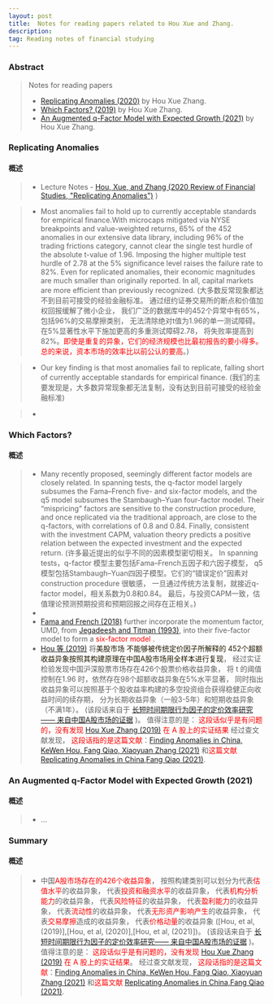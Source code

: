 ```yaml
---
layout: post 
title:  Notes for reading papers related to Hou Xue and Zhang. 
description:    
tag: Reading notes of financial studying
---
```


### Abstract
> Notes for reading papers 
> * [Replicating Anomalies (2020)](https://doi.org/10.1093/rfs/hhy131) by Hou Xue Zhang.  
> * [Which Factors? (2019)](https://academic.oup.com/rof/article/23/1/1/5133564) by Hou Xue Zhang.
> * [An Augmented q-Factor Model with Expected Growth (2021)](https://doi.org/10.1093/rof/rfaa004) by Hou Xue Zhang. 

### Replicating Anomalies

#### 概述

> * Lecture Notes - [Hou, Xue, and Zhang (2020 Review of Financial Studies, 
"Replicating Anomalies")](http://global-q.org/uploads/1/2/2/6/122679606/slides_replication_2021may.pdf) )

> * Most anomalies fail to hold up to currently acceptable standards for 
empirical finance.With microcaps mitigated via NYSE breakpoints and 
value-weighted returns, 65% of the 452 anomalies in our extensive data library, 
including 96% of the trading frictions category, cannot clear the single test 
hurdle of the absolute t-value of 1.96. Imposing the higher multiple test hurdle of 
2.78 at the 5% significance level raises the failure rate to 82%.
Even for replicated anomalies, their economic magnitudes are 
much smaller than originally reported. 
In all, capital markets are more efficient than previously recognized. 
(大多数反常现象都达不到目前可接受的经验金融标准。
通过纽约证券交易所的断点和价值加权回报缓解了微小企业，
我们广泛的数据库中的452个异常中有65%，包括96%的交易摩擦类别，
无法清除绝对t值为1.96的单一测试障碍。在5%显著性水平下施加更高的多重测试障碍2.78，
将失败率提高到82%。<font color=red>即使是重复的异象，它们的经济规模也比最初报告的要小得多。
总的来说，资本市场的效率比以前公认的要高</font>。)

> * Our key finding is that most anomalies fail to replicate, 
falling short of currently acceptable standards for empirical finance.
(我们的主要发现是，大多数异常现象都无法复制，没有达到目前可接受的经验金融标准)

> * 

### Which Factors?

#### 概述

> * Many recently proposed, seemingly different factor models are closely related. 
 In spanning tests, the q-factor model largely subsumes the Fama–French five- and six-factor models, 
 and the q5 model subsumes the Stambaugh–Yuan four-factor model. 
 Their “mispricing” factors are sensitive to the construction procedure, 
 and once replicated via the traditional approach, are close to the q-factors, 
 with correlations of 0.8 and 0.84. Finally, consistent with the investment CAPM, 
 valuation theory predicts a positive relation between the expected investment 
 and the expected return. 
 (许多最近提出的似乎不同的因素模型密切相关。
 In spanning tests，q-factor 模型主要包括Fama–French五因子和六因子模型，
 q5模型包括Stambaugh–Yuan四因子模型。它们的“错误定价”因素对 construction procedure 很敏感，
 一旦通过传统方法复制，就接近q-factor model，相关系数为0.8和0.84。
 最后，与投资CAPM一致，估值理论预测预期投资和预期回报之间存在正相关。)
> * 
> * [Fama and French (2018)](https://doi.org/10.1016/j.jfineco.2018.02.012) further incorporate the 
 momentum factor, UMD, from 
 [Jegadeesh and Titman (1993)]( https://doi.org/10.1111/j.1540-6261.1993.tb04702.x), into their 
 five-factor model to form a <font color=red>six-factor model</font> . 
> * [Hou 等 (2019)](https://academic.oup.com/rof/article/23/1/1/5133564) 将<font color=2019>美股市场
 不能够被传统定价因子所解释的
 452个超额收益异象按照其构建原理在中国A股市场用全样本进行复现</font>，
 经过实证检验发现中国沪深股票市场存在426个股票价格收益异象，
 将 t 的阈值控制在1.96 时，依然存在98个超额收益异象在5%水平显著，
 同时指出收益异象可以按照基于个股收益率构建的多空投资组合获得稳健正向收益时间的续存期，
 分为长期收益异象（一般3-5年）和短期收益异象（不满1年）。
 (该段话来自于 [长短时间期限行为因子的定价效率研究——
 来自中国A股市场的证据](https://doi.org/10.27006/d.cnki.gdbcu.2021.000011) )。
值得注意的是：<font color=red> 这段话似乎是有问题的，没有发现 [Hou Xue Zhang (2019)](
https://academic.oup.com/rof/article/23/1/1/5133564) 在 A 股上的实证结果</font>
经过查文献发现，<font color=red> 这段话指的是这篇文献</font>：[Finding Anomalies in China,
KeWen Hou, Fang Qiao, Xiaoyuan Zhang (2021)](http://cfrc.pbcsf.tsinghua.edu.cn/ueditor/php/upload/file/20210611/1623389943123279.pdf?l=en&y=2022?l=en&y=2021) 
和<font color=red>这篇文献</font> [Replicating Anomalies in China,Fang Qiao (2021)](https://www.cafr-sif.com/2019/2019selected/Replicating%20Anomalies%20in%20China.pdf).

### An Augmented q-Factor Model with Expected Growth (2021)

#### 概述

> * ...

### Summary

#### 概述

> * 中国<font color=red>A股市场存在的426个收益异象</font>，
按照构建类别可以划分为代表<font color=red>估值水平</font>的收益异象，
代表<font color=red>投资和融资水平</font>的收益异象，
代表<font color=red>机构分析能力</font>的收益异象，
代表<font color=red>风险特征</font>的收益异象，
代表<font color=red>盈利能力</font>的收益异象，
代表<font color=red>流动性</font>的收益异象，
代表<font color=red>无形资产影响产生</font>的收益异象，
代表<font color=red>交易摩擦</font>造成的收益异象，
代表<font color=red>价格动量</font>的收益异象
([Hou, et al, (2019)],[Hou, et al, (2020)],[Hou, et al, (2021)])。
 (该段话来自于 [长短时间期限行为因子的定价效率研究——
 来自中国A股市场的证据](https://doi.org/10.27006/d.cnki.gdbcu.2021.000011) )。
值得注意的是：<font color=red> 这段话似乎是有问题的，没有发现 [Hou Xue Zhang (2019)](
https://academic.oup.com/rof/article/23/1/1/5133564) 在 A 股上的实证结果</font>。
经过查文献发现，<font color=red> 这段话指的是这篇文献</font>：[Finding Anomalies in China,
KeWen Hou, Fang Qiao, Xiaoyuan Zhang (2021)](http://cfrc.pbcsf.tsinghua.edu.cn/ueditor/php/upload/file/20210611/1623389943123279.pdf?l=en&y=2022?l=en&y=2021) 
和<font color=red>这篇文献</font> [Replicating Anomalies in China,Fang Qiao (2021)](https://www.cafr-sif.com/2019/2019selected/Replicating%20Anomalies%20in%20China.pdf).
